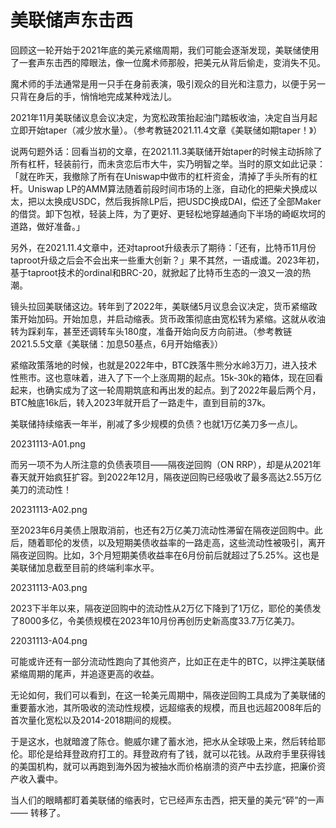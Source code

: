 # 美联储声东击西

回顾这一轮开始于2021年底的美元紧缩周期，我们可能会逐渐发现，美联储使用了一套声东击西的障眼法，像一位魔术师那般，把美元从背后偷走，变消失不见。

魔术师的手法通常是用一只手在身前表演，吸引观众的目光和注意力，以便于另一只背在身后的手，悄悄地完成某种戏法儿。

2021年11月美联储议息会议决定，为宽松政策抬起油门踏板收油，决定自当月起立即开始taper（减少放水量）。（参考教链2021.11.4文章《美联储如期taper！》）

说两句题外话：回看当初的文章，在2021.11.3美联储开始taper的时候主动拆除了所有杠杆，轻装前行，而未贪恋后市大牛，实乃明智之举。当时的原文如此记录：「就在昨天，我撤除了所有在Uniswap中做市的杠杆资金，清掉了手头所有的杠杆。Uniswap LP的AMM算法随着前段时间市场的上涨，自动化的把柴犬换成以太，把以太换成USDC，然后我拆除LP后，把USDC换成DAI，偿还了全部Maker的借贷。卸下包袱，轻装上阵，为了更好、更轻松地穿越通向下半场的崎岖坎坷的道路，做好准备。」

另外，在2021.11.4文章中，还对taproot升级表示了期待：「还有，比特币11月份taproot升级之后会不会出来一些重大创新？」果不其然，一语成谶。2023年初，基于taproot技术的ordinal和BRC-20，就掀起了比特币生态的一浪又一浪的热潮。

镜头拉回美联储这边。转年到了2022年，美联储5月议息会议决定，货币紧缩政策开始加码。开始加息，并启动缩表。货币政策彻底由宽松转为紧缩。这就从收油转为踩刹车，甚至还调转车头180度，准备开始向反方向前进。（参考教链2021.5.5文章《美联储：加息50基点，6月开始缩表》）

紧缩政策落地的时候，也就是2022年中，BTC跌落牛熊分水岭3万刀，进入技术性熊市。这也意味着，进入了下一个上涨周期的起点。15k-30k的箱体，现在回看起来，也确实成为了这一轮周期筑底和再出发的起点。到了2022年最后两个月，BTC触底16k后，转入2023年就开启了一路走牛，直到目前的37k。

美联储持续缩表一年半，削减了多少规模的负债？也就1万亿美刀多一点儿。

20231113-A01.png

而另一项不为人所注意的负债表项目——隔夜逆回购（ON RRP），却是从2021年春天就开始疯狂扩容。到2022年12月，隔夜逆回购已经吸收了最多高达2.55万亿美刀的流动性！

20231113-A02.png

至2023年6月美债上限取消前，也还有2万亿美刀流动性滞留在隔夜逆回购中。此后，随着耶伦的发债，以及短期美债收益率的一路走高，这些流动性被吸引，离开隔夜逆回购。比如，3个月短期美债收益率在6月份前后就超过了5.25%。这也是美联储加息截至目前的终端利率水平。

20231113-A03.png

2023下半年以来，隔夜逆回购中的流动性从2万亿下降到了1万亿，耶伦的美债发了8000多亿，令美债规模在2023年10月份再创历史新高度33.7万亿美刀。

22031113-A04.png

可能或许还有一部分流动性跑向了其他资产，比如正在走牛的BTC，以押注美联储紧缩周期的尾声，并追逐更高的收益。

无论如何，我们可以看到，在这一轮美元周期中，隔夜逆回购工具成为了美联储的重要蓄水池，其所吸收的流动性规模，远超缩表的规模，而且也远超2008年后的首次量化宽松以及2014-2018期间的规模。

于是这水，也就暗渡了陈仓。鲍威尔建了蓄水池，把水从全球吸上来，然后转给耶伦。耶伦是给拜登政府打工的。拜登政府有了钱，就可以花钱。从政府手里获得钱的美国机构，就可以再跑到海外因为被抽水而价格崩溃的资产中去抄底，把廉价资产收入囊中。

当人们的眼睛都盯着美联储的缩表时，它已经声东击西，把天量的美元“砰”的一声 —— 转移了。

